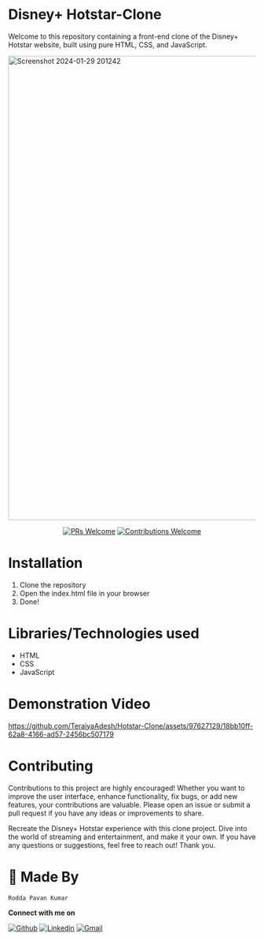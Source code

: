 # Disney+ Hotstar-Clone
Welcome to this repository containing a front-end clone of the Disney+ Hotstar website, built using pure HTML, CSS, and JavaScript.

<img width="942" alt="Screenshot 2024-01-29 201242" src="https://github.com/TeraiyaAdesh/Hotstar-Clone/assets/97627129/aae84e0e-c38a-407c-a1f5-3d90ef228955">

<p align="center">
  <a href="https://github.com/TeraiyaAdesh/FoodShades/pulls"><img alt="PRs Welcome" src="https://img.shields.io/badge/PRs-welcome-brightgreen.svg?style=flat-square"></a>
  <a href="https://github.com/TeraiyaAdesh/FoodShades/pulls"><img alt="Contributions Welcome" src="https://img.shields.io/badge/contributions-welcome-brightgreen.svg?style=flat-square"></a>
</p>

# Installation

1. Clone the repository
2. Open the index.html file in your browser
3. Done!

# Libraries/Technologies used

- HTML
- CSS
- JavaScript

# Demonstration Video

https://github.com/TeraiyaAdesh/Hotstar-Clone/assets/97627129/18bb10ff-62a8-4166-ad57-2456bc507179


# Contributing

Contributions to this project are highly encouraged! Whether you want to improve the user interface, enhance functionality, fix bugs, or add new features, your contributions are valuable. Please open an issue or submit a pull request if you have any ideas or improvements to share.

Recreate the Disney+ Hotstar experience with this clone project. Dive into the world of streaming and entertainment, and make it your own. If you have any questions or suggestions, feel free to reach out! Thank you.

# 👨 Made By

`Rodda Pavan Kumar`

**Connect with me on**
</br>

[![Github](https://img.shields.io/badge/-Github-000?style=flat&logo=Github&logoColor=white)](https://github.com/pavankumarrodda)
[![Linkedin](https://img.shields.io/badge/-LinkedIn-blue?style=flat&logo=Linkedin&logoColor=white)](https://www.linkedin.com/in/pavankumarrodda/)
[![Gmail](https://img.shields.io/badge/-Gmail-c14438?style=flat&logo=Gmail&logoColor=white)](mailto:roddapavankumar24@gmail.com)

